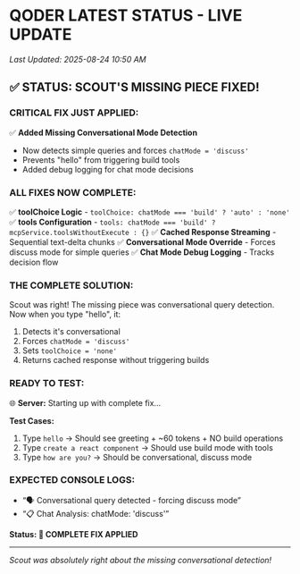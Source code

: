 # QODER LATEST STATUS - LIVE UPDATE
*Last Updated: 2025-08-24 10:50 AM*

## ✅ STATUS: SCOUT'S MISSING PIECE FIXED!

### **CRITICAL FIX JUST APPLIED:**
✅ **Added Missing Conversational Mode Detection**
- Now detects simple queries and forces `chatMode = 'discuss'`  
- Prevents "hello" from triggering build tools
- Added debug logging for chat mode decisions

### **ALL FIXES NOW COMPLETE:**
✅ **toolChoice Logic** - `toolChoice: chatMode === 'build' ? 'auto' : 'none'`
✅ **tools Configuration** - `tools: chatMode === 'build' ? mcpService.toolsWithoutExecute : {}`
✅ **Cached Response Streaming** - Sequential text-delta chunks
✅ **Conversational Mode Override** - Forces discuss mode for simple queries
✅ **Chat Mode Debug Logging** - Tracks decision flow

### **THE COMPLETE SOLUTION:**
Scout was right! The missing piece was conversational query detection. Now when you type "hello", it:
1. Detects it's conversational
2. Forces `chatMode = 'discuss'`  
3. Sets `toolChoice = 'none'`
4. Returns cached response without triggering builds

### **READY TO TEST:**
🌐 **Server:** Starting up with complete fix...

**Test Cases:**
1. Type `hello` → Should see greeting + ~60 tokens + NO build operations
2. Type `create a react component` → Should use build mode with tools
3. Type `how are you?` → Should be conversational, discuss mode

### **EXPECTED CONSOLE LOGS:**
- “🗣️ Conversational query detected - forcing discuss mode”
- “📋 Chat Analysis: chatMode: 'discuss'”

**Status: 🚀 COMPLETE FIX APPLIED**

---
*Scout was absolutely right about the missing conversational detection!*